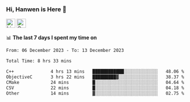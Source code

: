 ### Hi, Hanwen is Here 👋
<p>
	<a href="https://www.linkedin.com/in/liu-hanwen/"><img src="https://img.shields.io/badge/@hanwen-0A66C2?style=flat&logo=LinkedIn&logoColor=white" alt="Linkedin"  height="25px"/></a> 
	<a href="https://scholar.google.com/citations?user=HDF0su0AAAAJ"><img src="https://img.shields.io/badge/scholar-4385FE.svg?&style=plastic&logo=google-scholar&logoColor=white" alt="Google Scholar" height="25px"> </a>
</p>

📊 **The last 7 days I spent my time on** 
<!--START_SECTION:waka-->

```txt
From: 06 December 2023 - To: 13 December 2023

Total Time: 8 hrs 33 mins

C++              4 hrs 13 mins   ████████████░░░░░░░░░░░░░   48.06 %
ObjectiveC       3 hrs 22 mins   █████████▓░░░░░░░░░░░░░░░   38.37 %
CMake            24 mins         █░░░░░░░░░░░░░░░░░░░░░░░░   04.64 %
CSV              22 mins         █░░░░░░░░░░░░░░░░░░░░░░░░   04.18 %
Other            14 mins         ▓░░░░░░░░░░░░░░░░░░░░░░░░   02.75 %
```

<!--END_SECTION:waka-->


<!--
**david990917/david990917** is a ✨ _special_ ✨ repository because its `README.md` (this file) appears on your GitHub profile.

Here are some ideas to get you started:

- 🔭 I’m currently working on ...
- 🌱 I’m currently learning ...
- 👯 I’m looking to collaborate on ...
- 🤔 I’m looking for help with ...
- 💬 Ask me about ...
- 📫 How to reach me: ...
- 😄 Pronouns: ...
- ⚡ Fun fact: ...
-->
